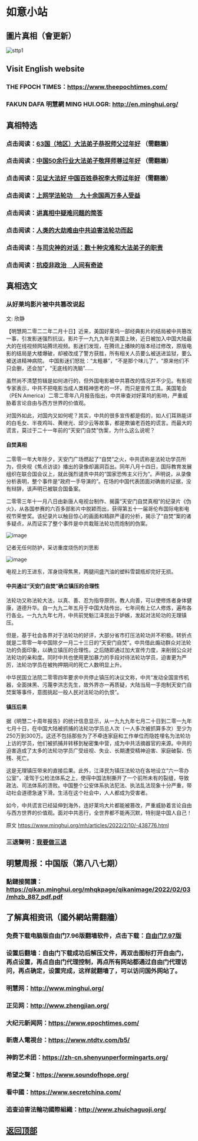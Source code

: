 # 如意小站

## 圖片真相（會更新）

![sttp1](https://user-images.githubusercontent.com/79625284/153375664-a086f661-26ef-4368-89da-7bd20f405e71.jpg)

## Visit English website

### THE FPOCH TIMES：https://www.theepochtimes.com/

### FAKUN DAFA 明慧網 MING HUI.OGR: http://en.minghui.org/

## 真相特选

### 点击阅读：[63国（地区）大法弟子恭祝师父过年好](https://greetings.minghui.org/mh/articles/2022/2/1/63%E5%9B%BD%EF%BC%88%E5%9C%B0%E5%8C%BA%EF%BC%89%E5%A4%A7%E6%B3%95%E5%BC%9F%E5%AD%90%E6%81%AD%E7%A5%9D%E5%B8%88%E7%88%B6%E8%BF%87%E5%B9%B4%E5%A5%BD-438145.html?fbclid=IwAR3B4woqobiRdOiOoRZBs5JmreUPvSiukJ7ZzvPXlibkFyiS2kNMYXPwFbo) （需翻牆）

### 点击阅读：[中国50余行业大法弟子敬拜师尊过年好](https://greetings.minghui.org/mh/articles/2022/1/31/%E4%B8%AD%E5%9B%BD50%E4%BD%99%E8%A1%8C%E4%B8%9A%E5%A4%A7%E6%B3%95%E5%BC%9F%E5%AD%90%E6%95%AC%E6%8B%9C%E5%B8%88%E5%B0%8A%E8%BF%87%E5%B9%B4%E5%A5%BD-437915.html) （需翻牆）

### 点击阅读：[见证大法好 中国百姓恭祝李大师过年好](https://greetings.minghui.org/mh/articles/2022/1/29/%E8%A7%81%E8%AF%81%E5%A4%A7%E6%B3%95%E5%A5%BD-%E4%B8%AD%E5%9B%BD%E7%99%BE%E5%A7%93%E6%81%AD%E7%A5%9D%E6%9D%8E%E5%A4%A7%E5%B8%88%E8%BF%87%E5%B9%B4%E5%A5%BD-437838.html) （需翻牆）

### 点击阅读：[上网学法轮功 　九十余国两万多人受益](https://github.com/pinhe91/jcxw5/tree/main)

### 点击阅读：[讲真相中疑难问题的简答](https://github.com/pinhe91/jcxw3/tree/main)

### 点击阅读：[人类的大劫难由中共迫害法轮功而起](https://github.com/pinhe91/jcxw4/tree/main) 

### 点击阅读：[与司灾神的对话：数十种灾难和大法弟子的职责](https://github.com/pinhe91/jcxw1/tree/main) 

### 点击阅读：[抗疫非政治　人间有奇迹](https://github.com/pinhe91/jcxw2/tree/main) 

## 真相选文

### 从好莱坞影片被中共篡改说起

文: 欣静  

【明慧网二零二二年二月十日】近来，美国好莱坞一部经典影片的结局被中共篡改一事，引发影迷强烈抗议。影片于一九九九年在美国上映，近日被加入中国大陆最大的在线视频网站腾讯视频。影迷们发现，在腾讯上播映的版本经过修改，原版电影的结局是大楼爆破，却被改成了警方获胜，所有相关人员要么被送进监狱，要么被送进精神病院。
中国影迷们怒批：“太粗暴”，“不是那个味儿了”，“原来他们不只会删，还会加”，“无底线的洗脑”……

虽然尚不清楚剪辑是如何进行的，但外国电影被中共篡改的情况并不少见。有影视专家表示，中共不把电影当成人类精神思考的一环，而只是宣传工具。美国笔会（PEN America）二零二零年八月报告指出，中共审查对好莱坞的影响，严重威胁着言论自由与西方世界的价值观。

对国外如此，对国内又如何呢？其实，中共的很多宣传都是假的，如人们耳熟能详的白毛女、半夜鸡叫、黄继光、邱少云等故事，都是欺骗老百姓的谎言。而最大的谎言，莫过于二十一年前的“天安门自焚”伪案，为什么这么说呢？

#### 自焚真相

二零零一年大年除夕，天安门广场燃起了“自焚”之火，中共谎称是法轮功学员所为，但央视《焦点访谈》播出的录像却漏洞百出。同年八月十四日，国际教育发展组织在联合国会议上，就此强烈谴责中共的“国家恐怖主义行为”。声明说，从录像分析表明，整个事件是“政府一手导演的”。在场的中国代表团面对确凿的证据，没有辩辞，该声明已被联合国备案。

二零零三年十一月八日由新唐人电视台制作、揭露“天安门自焚真相”的纪录片《伪火》，从各国参赛的六百多部影片中脱颖而出，获得第五十一届哥伦布国际电影电视节荣誉奖。该纪录片以触目惊心的画面和精辟严谨的分析，揭示了“自焚”案的诸多疑点，从而证实了整个事件是中共栽赃法轮功而炮制的伪案。

![image](https://user-images.githubusercontent.com/79625284/153374922-9a7d750e-bf39-4b8b-b288-f2db1fef756f.png)

记者无任何防护，采访重度烧伤的刘思影

![image](https://user-images.githubusercontent.com/79625284/153374988-339135db-ee58-4d8f-a1e8-16ca9d913221.png)

电视上的王进东，浑身烧得焦黑，两腿间盛汽油的塑料雪碧瓶却完好无损。

#### 中共通过“天安门自焚”确立镇压的合理性

法轮功又称法轮大法，以真、善、忍为指导原则，教人向善，可以使修炼者身体健康，道德升华。自一九九二年五月于中国大陆传出，七年间有上亿人修炼，遍布各行各业。一九九九年七月，中共前党魁江泽民出于妒嫉，发起对法轮功的无理镇压。

但是，基于社会各界对于法轮功的好评，大部分省市打压法轮功并不积极。转折点就是二零零一年中国除夕一月二十三日的“天安门自焚”。中共借此煽动群众对法轮功的负面印象，以确立镇压的合理性。之后随即通过加大宣传力度，来削弱公众对法轮功的亲和度。同时中共也使用更加暴力的手段对待法轮功学员，迫害更为严厉，法轮功学员在被拘押期间的死亡人数明显上升。

中华民国立法院二零零四年要求中共停止镇压的决议文称，中共“发动全国宣传机器，全面抹黑、污蔑李洪志先生，故外界亦一再质疑，大陆当局一手炮制天安门自焚案等事件，意图挑起一般人民对法轮功的仇恨”。

#### 镇压后果

据《明慧二十周年报告》的统计信息显示，从一九九九年七月二十日到二零一九年七月十日，在中国大陆被抓捕的法轮功学员总人次（一人多次被抓算多次）至少为250万到300万。这还不包括那些为了不牵连家庭和工作单位而隐姓埋名为法轮功上访的学员，他们被抓捕并转移到秘密集中营，成为中共活摘器官的来源。中共的迫害造成了太多的法轮功学员广受歧视、失业、长期遭受精神迫害、家庭破裂、伤残、死亡。

这是无理镇压带来的直接后果。此外，江泽民为镇压法轮功在各地设立“六一零办公室”，凌驾于公检法体系之上，使得中国法制撕开了一个前所未有的裂缝，导致政法、司法体系的溃败。中国整个公安体系执法犯法、执法乱法现象十分严重，带动社会道德急速下滑。生活在这个社会中，人人都成为受害者。

如今，中共谎言已经延伸到海外，连好莱坞大片都能被篡改，严重威胁着言论自由与西方世界的价值观。面对中共恶行，全世界都不能再沉默，特别是中国人自己！

原文 https://www.minghui.org/mh/articles/2022/2/10/-438776.html

### 三退聲明：[我要做三退](https://tuidang.epochtimes.com/)

## 明慧周报：中国版（第八八七期）

### 點鏈接閱讀：https://qikan.minghui.org/mhqkpage/qikanimage/2022/02/03/mhzb_887_pdf.pdf

## 了解真相资讯（國外網站需翻牆）

### 免费下载电脑版自由门7.96版翻墙软件，点击下载：[自由门7.97版](https://github.com/pinhe91/tuiguang/files/6839679/fg797r.zip)

### 设置后翻墙：自由门下载成功后解压文件，再双击图标打开自由门，再点设置，再点自由门代理控制，再点所有网站都通过自由门代理访问，再点确定，设置完成，这样就翻墙了，可以访问国外网站了。

### 明慧网：http://www.minghui.org/

### 正见网：http://www.zhengjian.org/

### 大纪元新闻网：https://www.epochtimes.com/

### 新唐人電視台：https://www.ntdtv.com/b5/

### 神韵艺术团：https://zh-cn.shenyunperformingarts.org/

### 希望之聲：https://www.soundofhope.org/

### 看中國：https://www.secretchina.com/

### 追查迫害法輪功國際組織：http://www.zhuichaguoji.org/

## [返回顶部](https://git.io/Js3EY)
